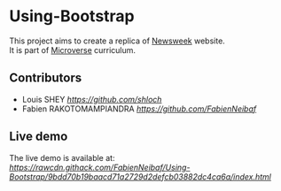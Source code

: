 # Using-Bootstrap
This project aims to create a replica of [Newsweek](https://www.newsweek.com/) website.  
It is part of [Microverse](https://www.microverse.org/) curriculum.
## Contributors
  - Louis SHEY _https://github.com/shloch_
  - Fabien RAKOTOMAMPIANDRA _https://github.com/FabienNeibaf_
## Live demo
The live demo is available at:
_https://rawcdn.githack.com/FabienNeibaf/Using-Bootstrap/9bdd70b19baacd71a2729d2defcb03882dc4ca6a/index.html_
